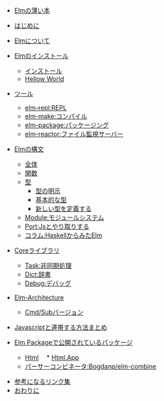 * [Elmの薄い本](README.md)

* [はじめに](README.md)
* [Elmについて](src/Elm/aboutElm.md)
* [Elmのインストール](src/install/zyunbi.md)
    * [インストール](src/install/install.md)
    * [Hellow World](src/install/hello.md)
* [ツール](src/Tool/tool.md)
    * [elm-repl:REPL](src/Tool/repl.md)
    * [elm-make:コンパイル](src/Tool/make.md)
    * [elm-package:パッケージング](src/Tool/elmPackage.md)
    * [elm-reactor:ファイル監視サーバー](src/Tool/reactor.md)
* [Elmの構文](src/syntax/syntax.md)
    * [全体](src/syntax/allSyntax.md)
    * [関数](src/syntax/function.md)
    * [型](src/syntax/type/type.md)
        * [型の明示](src/syntax/type/meizi.md)
        * [基本的な型](src/syntax/primitive.md)
        * [新しい型を定義する](src/syntax/type/teigi.md)
    * [Module:モジュールシステム](src/syntax/module.md)
    * [Port:Jsとやり取りする](src/syntax/port.md)
    * [コラム:HaskellからみたElm](src/syntax/fromHaskell.md)
* [Coreライブラリ](src/module/about.md)
    <!-- * [Basics](src/module/basics.md) -->
    <!-- * [List](src/module/List.md) -->
    * [Task:非同期処理](src/module/elmTask.md)
    <!-- * [Error](src/Error/err.md) -->
    * [Dict:辞書](src/module/dict.md)
    <!-- * [Json](src/module/json.md) -->
    * [Debug:デバッグ](src/module/debug.md)
* [Elm-Architecture](src/elmArchitecture/about.md)
  * [Cmd/Subバージョン](src/elmArchitecture/cmdSub.md)
* [Javascriptと連帯する方法まとめ](src/javascript/javascipt.md)
* [Elm Packageで公開されているパッケージ](src/sample/gaibu.md)
  <!-- * [Element/Collage](src/module/element.md) -->
  * [Html](src/module/html.md)
    　* [Html.App](src/module/html2.md)
  <!-- * [Test](src/Test/test.md) -->
  * [パーサーコンビネータ:Bogdanp/elm-combine](src/sample/combinater.md)
<!-- * [よく見るエラー](src/etc/errors.md) -->
<!-- * [Elmの実績調査](src/etc/zisseki.md) -->
* [参考になるリンク集](src/etc/sankou.md)
* [おわりに](src/Elm/owarini.md)
